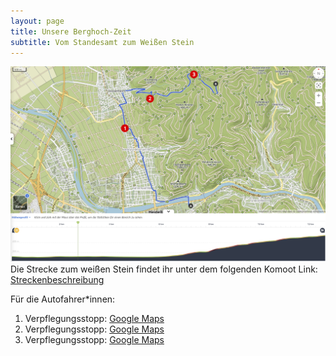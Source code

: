 ```yaml
---
layout: page
title: Unsere Berghoch-Zeit
subtitle: Vom Standesamt zum Weißen Stein
---
```

![de:hub.de-Projekt](/assets/img/strecke.png)
Die Strecke zum weißen Stein findet ihr unter dem folgenden Komoot Link: [Streckenbeschreibung](https://www.komoot.com/de-de/tour/1954814809?share_token=ae8AHNTyXelgbSSG81CS94ECY8C43x13sMlxIHSR6LLzubdctq&ref=wtd)


Für die Autofahrer*innen:
1. Verpflegungsstopp: [Google Maps](https://maps.app.goo.gl/MZzmmwgQcA6cCunL7)
2. Verpflegungsstopp: [Google Maps](https://maps.app.goo.gl/s6mA14UR2NaqAzYs7)
3. Verpflegungsstopp: [Google Maps](https://maps.app.goo.gl/7heiTiWyjruSgpQJ8)
